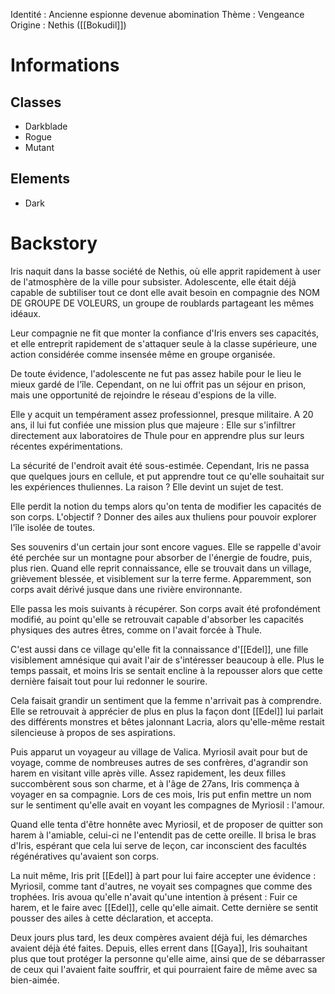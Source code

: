 Identité : Ancienne espionne devenue abomination
Thème : Vengeance
Origine : Nethis ([[Bokudil]])

# Informations
## Classes
- Darkblade
- Rogue
- Mutant
## Elements
- Dark

# Backstory
Iris naquit dans la basse société de Nethis, où elle apprit rapidement à user de l'atmosphère de la ville pour subsister. Adolescente, elle était déjà capable de subtiliser tout ce dont elle avait besoin en compagnie des NOM DE GROUPE DE VOLEURS, un groupe de roublards partageant les mêmes idéaux.

Leur compagnie ne fit que monter la confiance d'Iris envers ses capacités, et elle entreprit rapidement de s'attaquer seule à la classe supérieure, une action considérée comme insensée même en groupe organisée.

De toute évidence, l'adolescente ne fut pas assez habile pour le lieu le mieux gardé de l'île. Cependant, on ne lui offrit pas un séjour en prison, mais une opportunité de rejoindre le réseau d'espions de la ville.

Elle y acquit un tempérament assez professionnel, presque militaire. A 20 ans, il lui fut confiée une mission plus que majeure : Elle sur s'infiltrer directement aux laboratoires de Thule pour en apprendre plus sur leurs récentes expérimentations.

La sécurité de l'endroit avait été sous-estimée. Cependant, Iris ne passa que quelques jours en cellule, et put apprendre tout ce qu'elle souhaitait sur les expériences thuliennes. La raison ? Elle devint un sujet de test.

Elle perdit la notion du temps alors qu'on tenta de modifier les capacités de son corps. L'objectif ? Donner des ailes aux thuliens pour pouvoir explorer l'île isolée de toutes.

Ses souvenirs d'un certain jour sont encore vagues. Elle se rappelle d'avoir été perchée sur un montagne pour absorber de l'énergie de foudre, puis, plus rien. Quand elle reprit connaissance, elle se trouvait dans un village, grièvement blessée, et visiblement sur la terre ferme. Apparemment, son corps avait dérivé jusque dans une rivière environnante.

Elle passa les mois suivants à récupérer. Son corps avait été profondément modifié, au point qu'elle se retrouvait capable d'absorber les capacités physiques des autres êtres, comme on l'avait forcée à Thule.

C'est aussi dans ce village qu'elle fit la connaissance d'[[Edel]], une fille visiblement amnésique qui avait l'air de s'intéresser beaucoup à elle. Plus le temps passait, et moins Iris se sentait encline à la repousser alors que cette dernière faisait tout pour lui redonner le sourire.

Cela faisait grandir un sentiment que la femme n'arrivait pas à comprendre. Elle se retrouvait à apprécier de plus en plus la façon dont [[Edel]] lui parlait des différents monstres et bêtes jalonnant Lacria, alors qu'elle-même restait silencieuse à propos de ses aspirations.

Puis apparut un voyageur au village de Valica. Myriosil avait pour but de voyage, comme de nombreuses autres de ses confrères, d'agrandir son harem en visitant ville après ville. Assez rapidement, les deux filles succombèrent sous son charme, et à l'âge de 27ans, Iris commença à voyager en sa compagnie. Lors de ces mois, Iris put enfin mettre un nom sur le sentiment qu'elle avait en voyant les compagnes de Myriosil : l'amour.

Quand elle tenta d'être honnête avec Myriosil, et de proposer de quitter son harem à l'amiable, celui-ci ne l'entendit pas de cette oreille. Il brisa le bras d'Iris, espérant que cela lui serve de leçon, car inconscient des facultés régénératives qu'avaient son corps.

La nuit même, Iris prit [[Edel]] à part pour lui faire accepter une évidence : Myriosil, comme tant d'autres, ne voyait ses compagnes que comme des trophées. Iris avoua qu'elle n'avait qu'une intention à présent : Fuir ce harem, et le faire avec [[Edel]], celle qu'elle aimait. Cette dernière se sentit pousser des ailes à cette déclaration, et accepta.

Deux jours plus tard, les deux compères avaient déjà fui, les démarches avaient déjà été faites. Depuis, elles errent dans [[Gaya]], Iris souhaitant plus que tout protéger la personne qu'elle aime, ainsi que de se débarrasser de ceux qui l'avaient faite souffrir, et qui pourraient faire de même avec sa bien-aimée.